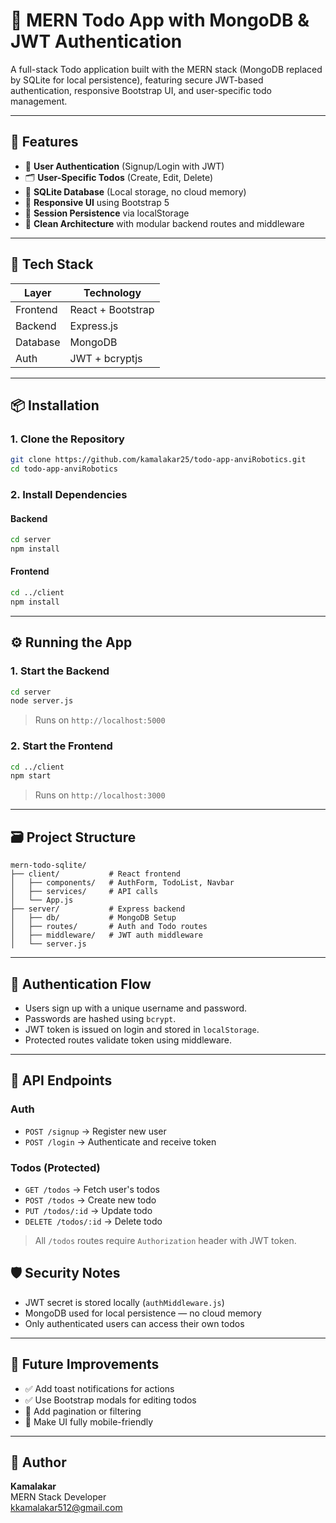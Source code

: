 

# 📝 MERN Todo App with MongoDB & JWT Authentication

A full-stack Todo application built with the MERN stack (MongoDB replaced by SQLite for local persistence), featuring secure JWT-based authentication, responsive Bootstrap UI, and user-specific todo management.

---

## 🚀 Features

- 🔐 **User Authentication** (Signup/Login with JWT)
- 🗂️ **User-Specific Todos** (Create, Edit, Delete)
- 💾 **SQLite Database** (Local storage, no cloud memory)
- 🎨 **Responsive UI** using Bootstrap 5
- 🔄 **Session Persistence** via localStorage
- 🧼 **Clean Architecture** with modular backend routes and middleware

---

## 🧰 Tech Stack

| Layer       | Technology        |
|-------------|-------------------|
| Frontend    | React + Bootstrap |
| Backend     | Express.js        |
| Database    | MongoDB            |
| Auth        | JWT + bcryptjs    |

---

## 📦 Installation

### 1. Clone the Repository

```bash
git clone https://github.com/kamalakar25/todo-app-anviRobotics.git
cd todo-app-anviRobotics
```

### 2. Install Dependencies

#### Backend

```bash
cd server
npm install
```

#### Frontend

```bash
cd ../client
npm install
```

---

## ⚙️ Running the App

### 1. Start the Backend

```bash
cd server
node server.js
```

> Runs on `http://localhost:5000`

### 2. Start the Frontend

```bash
cd ../client
npm start
```

> Runs on `http://localhost:3000`

---

## 🗃️ Project Structure

```
mern-todo-sqlite/
├── client/           # React frontend
│   ├── components/   # AuthForm, TodoList, Navbar
│   ├── services/     # API calls
│   └── App.js
├── server/           # Express backend
│   ├── db/           # MongoDB Setup
│   ├── routes/       # Auth and Todo routes
│   ├── middleware/   # JWT auth middleware
│   └── server.js
```

---

## 🔐 Authentication Flow

- Users sign up with a unique username and password.
- Passwords are hashed using `bcrypt`.
- JWT token is issued on login and stored in `localStorage`.
- Protected routes validate token using middleware.

---

## 🧪 API Endpoints

### Auth

- `POST /signup` → Register new user
- `POST /login` → Authenticate and receive token

### Todos (Protected)

- `GET /todos` → Fetch user's todos
- `POST /todos` → Create new todo
- `PUT /todos/:id` → Update todo
- `DELETE /todos/:id` → Delete todo

> All `/todos` routes require `Authorization` header with JWT token.



## 🛡️ Security Notes

- JWT secret is stored locally (`authMiddleware.js`)
- MongoDB used for local persistence — no cloud memory
- Only authenticated users can access their own todos

---

## 📌 Future Improvements

- ✅ Add toast notifications for actions
- ✅ Use Bootstrap modals for editing todos
- 🔄 Add pagination or filtering
- 📱 Make UI fully mobile-friendly

---



## 🙌 Author

**Kamalakar**  
MERN Stack Developer  
kkamalakar512@gmail.com


